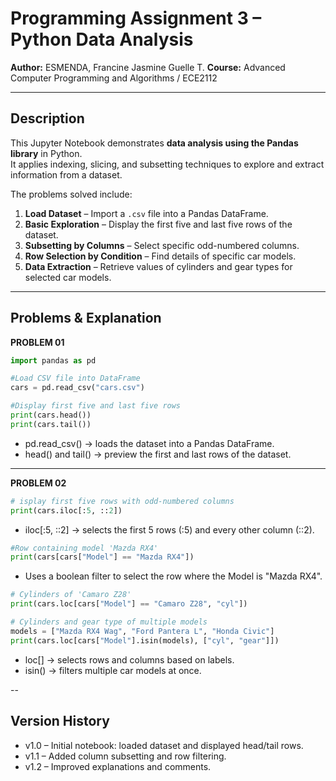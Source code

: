 # Programming Assignment 3 – Python Data Analysis

**Author:** ESMENDA, Francine Jasmine Guelle T.
**Course:** Advanced Computer Programming and Algorithms / ECE2112  

---

## Description  

This Jupyter Notebook demonstrates **data analysis using the Pandas library** in Python.  
It applies indexing, slicing, and subsetting techniques to explore and extract information from a dataset.  

The problems solved include:  
1. **Load Dataset** – Import a `.csv` file into a Pandas DataFrame.  
2. **Basic Exploration** – Display the first five and last five rows of the dataset.  
3. **Subsetting by Columns** – Select specific odd-numbered columns.  
4. **Row Selection by Condition** – Find details of specific car models.  
5. **Data Extraction** – Retrieve values of cylinders and gear types for selected car models.  

---

## Problems & Explanation
**PROBLEM 01**
```python
import pandas as pd

#Load CSV file into DataFrame
cars = pd.read_csv("cars.csv")

#Display first five and last five rows
print(cars.head())
print(cars.tail())
```
- pd.read_csv() → loads the dataset into a Pandas DataFrame.
- head() and tail() → preview the first and last rows of the dataset.
  
---

**PROBLEM 02**
```python
# isplay first five rows with odd-numbered columns
print(cars.iloc[:5, ::2])
```
- iloc[:5, ::2] → selects the first 5 rows (:5) and every other column (::2).
```python
#Row containing model 'Mazda RX4'
print(cars[cars["Model"] == "Mazda RX4"])
```
- Uses a boolean filter to select the row where the Model is "Mazda RX4".
```python
# Cylinders of 'Camaro Z28'
print(cars.loc[cars["Model"] == "Camaro Z28", "cyl"])

# Cylinders and gear type of multiple models
models = ["Mazda RX4 Wag", "Ford Pantera L", "Honda Civic"]
print(cars.loc[cars["Model"].isin(models), ["cyl", "gear"]])
```
- loc[] → selects rows and columns based on labels.
- isin() → filters multiple car models at once.

--

## Version History
- v1.0 – Initial notebook: loaded dataset and displayed head/tail rows.
- v1.1 – Added column subsetting and row filtering.
- v1.2 – Improved explanations and comments.

  
